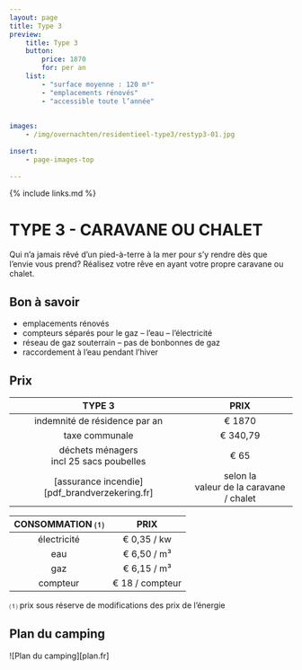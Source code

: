 ```yaml
---
layout: page
title: Type 3
preview: 
    title: Type 3
    button:
        price: 1870
        for: per an
    list:
        - "surface moyenne : 120 m²"
        - "emplacements rénovés"
        - "accessible toute l’année"
       
        
images:
    - /img/overnachten/residentieel-type3/restyp3-01.jpg
    
insert:
    - page-images-top
    
---
```


{% include links.md %}

# TYPE 3 - CARAVANE OU CHALET

Qui n’a jamais rêvé d’un pied-à-terre à la mer pour s’y rendre dès que l’envie vous prend? Réalisez votre rêve en ayant votre propre caravane ou chalet.


## Bon à savoir

- emplacements rénovés
- compteurs séparés pour le gaz – l’eau – l’électricité
- réseau de gaz souterrain – pas de bonbonnes de gaz
- raccordement à l’eau pendant l’hiver


## Prix

TYPE 3                |PRIX           |
:--------------------:|:--------------:|
indemnité de résidence par an |€ 1870               
taxe communale                |€ 340,79 
déchets ménagers<br>incl 25 sacs poubelles<br> | € 65    
[assurance incendie][pdf_brandverzekering.fr]     |selon la<br>valeur de la caravane / chalet

CONSOMMATION ⑴        |PRIX        |
:--------------------:|:-------------:|
électricité           | € 0,35 / kw        
eau                   | € 6,50 / m³
gaz                   | € 6,15 / m³       
compteur              | € 18 / compteur  

⑴ prix sous réserve de modifications des prix de l’énergie



## Plan du camping

![Plan du camping][plan.fr]
